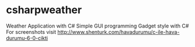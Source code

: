 # csharpweather
Weather Application with C#
Simple GUI programming Gadget style with C#
For screenshots visit http://www.shenturk.com/havadurumu/c-ile-hava-durumu-6-0-cikti
